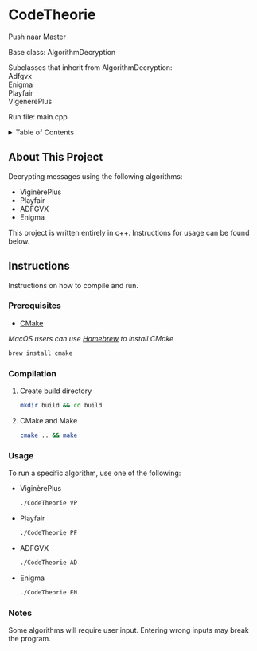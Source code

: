 # CodeTheorie

Push naar Master

Base class: AlgorithmDecryption 

Subclasses that inherit from AlgorithmDecryption: \
Adfgvx \
Enigma \
Playfair \
VigenerePlus

Run file: main.cpp

<!-- TABLE OF CONTENTS -->
<details>
  <summary>Table of Contents</summary>
  <ol>
    <li>
      <a href="#about-this-project">About This Project</a>
    </li>
    <li>
      <a href="#instructions">Instructions</a>
      <ul>
        <li><a href="#prerequisites">Prerequisites</a></li>
        <li><a href="#compilation">Compilation</a></li>
        <li><a href="#usage">Usage</a></li>
      </ul>
    </li>
  </ol>
</details>

<!-- ABOUT THIS PROJECT -->
## About This Project
Decrypting messages using the following algorithms:
* ViginèrePlus
* Playfair
* ADFGVX
* Enigma

This project is written entirely in c++. Instructions for usage can be found below.

<!-- INSTRUCTIONS -->
## Instructions

Instructions on how to compile and run.

### Prerequisites

* [CMake](https://cmake.org/install/)

_MacOS users can use [Homebrew](https://brew.sh/) to install CMake_
```sh
brew install cmake
```

### Compilation

1.  Create build directory
    ```sh
    mkdir build && cd build
    ```
    
2.  CMake and Make
    ```sh
    cmake .. && make
    ```
    
### Usage
To run a specific algorithm, use one of the following:
* ViginèrePlus
    ```sh
    ./CodeTheorie VP
    ```
* Playfair
    ```sh
    ./CodeTheorie PF
    ```
* ADFGVX
    ```sh
    ./CodeTheorie AD
    ```
* Enigma
    ```sh
    ./CodeTheorie EN
    ```
  
### Notes
Some algorithms will require user input. Entering wrong inputs may break the program.